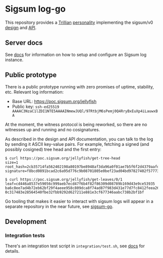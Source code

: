 # Sigsum log-go
This repository provides a
	[Trillian](https://transparency.dev/#trillian)
	[personality](https://github.com/google/trillian/blob/master/docs/Personalities.md)
implementing the sigsum/v0
	[design](https://git.sigsum.org/sigsum/tree/doc/design.md)
and
	[API](https://git.sigsum.org/sigsum/tree/doc/api.md).

## Server docs

See [docs](./doc/readme.md) for information on how to setup and
configure an Sigsum log instance.

## Public prototype
There is a public prototype running with zero promises of uptime,
stability, etc.  Relevant log information:

- Base URL: https://poc.sigsum.org/jellyfish
- Public key: `ssh-ed25519 AAAAC3NzaC1lZDI1NTE5AAAAINmewJUQl/97RtbjM6sPemj0Q4RryBxEuXp4iLauwxBA`

At the moment, the witness protocol is being reworked, so there are no
witnesses up and running and no cosignatures.

As described in the design and API documentation, you can talk to the
log by sending it ASCII key-value pairs. For example, fetching a
signed (and possibly cosigned) tree head and the first entry:

```
$ curl https://poc.sigsum.org/jellyfish/get-tree-head
size=1
root_hash=2cb35714fa562402198a80197be8948af3da96a0f01ae7b5f6f2d4379aafd783
signature=f8bcd0891bcad2c6a95d776c9b08701805e0bef23ad04bd97827402f57773490a732cbebf2f0313da428d1eae58af541a4aa711d9ccc52f4b4459e394e32e506

$ curl https://poc.sigsum.org/jellyfish/get-leaves/0/1
leaf=cd446a8537e59056c999aeb7ecd47f6b4f82f86309d08789b169d43e9ce53935 ba6c8ee7ad4b72eb62bf29f4aeee958c809dca8f74ad87f983d431e77d7fc8412feea268929d3927ffe0d0bea3264edca5a1a36fadeac092d3ae46ff8eb2e106 0c317483e28564540fbe32fbb9292d627211e881e3cf677346aabc738b2bf1bf
```

Go tooling that makes it easier to interact with sigsum logs will appear in a
separate repository in the near future, see
	[sigsum-go](https://git.glasklar.is/sigsum/core/sigsum-go/).


## Development

### Integration tests

There's an integration test script in `integration/test.sh`, see
[docs](./integration/README.md) for details.
